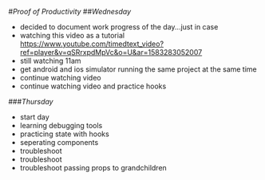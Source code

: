 #_Proof of Productivity_
##_Wednesday_
* decided to document work progress of the day...just in case
* watching this video as a tutorial https://www.youtube.com/timedtext_video?ref=player&v=qSRrxpdMpVc&o=U&ar=1583283052007
* still watching 11am
* get android and ios simulator running the same project at the same time
* continue watching video
* continue watching video and practice hooks

###_Thursday_
* start day
* learning debugging tools
* practicing state with hooks
* seperating components
* troubleshoot
* troubleshoot
* troubleshoot passing props to grandchildren
